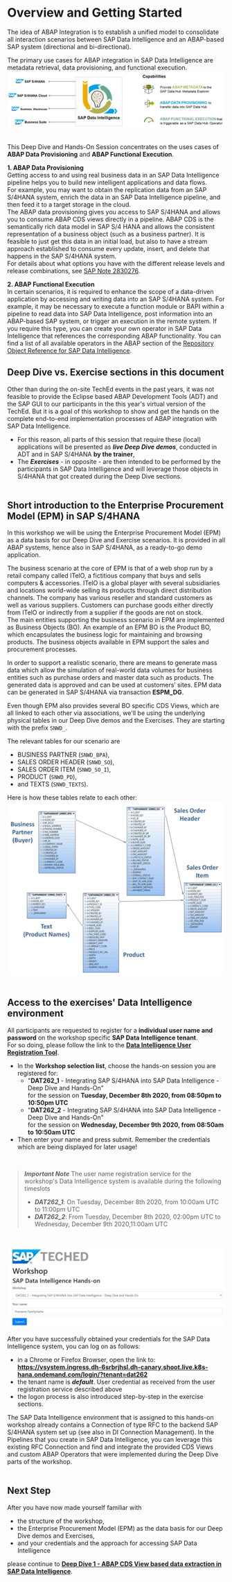 # Overview and Getting Started

The idea of ABAP Integration is to establish a unified model to consolidate all interaction scenarios between SAP Data Intelligence and an ABAP-based SAP system (directional and bi-directional).

The primary use cases for ABAP integration in SAP Data Intelligence are metadata retrieval, data provisioning, and functional execution.
![](images/0-001a.JPG)

<br>This Deep Dive and Hands-On Session concentrates on the uses cases of **ABAP Data Provisioning** and **ABAP Functional Execution**.<br>

**1. ABAP Data Provisioning**<br>
Getting access to and using real business data in an SAP Data Intelligence pipeline helps you to build new intelligent applications and data flows.<br>
For example, you may want to obtain the replication data from an SAP S/4HANA system, enrich the data in an SAP Data Intelligence pipeline, and then feed it to a target storage in the cloud.<br>
The ABAP data provisioning gives you access to SAP S/4HANA and allows you to consume ABAP CDS views directly in a pipeline. ABAP CDS is the semantically rich data model in SAP S/4 HANA and allows the consistent representation of a business object (such as a business partner). It is feasible to just get this data in an initial load, but also to have a stream approach established to consume every update, insert, and delete that happens in the SAP S/4HANA system.<br>For details about what options you have with the different release levels and release combinations, see [SAP Note 2830276](https://launchpad.support.sap.com/#%2Fnotes%2F2830276).

**2. ABAP Functional Execution**<br>
In certain scenarios, it is required to enhance the scope of a data-driven application by accessing and writing data into an SAP S/4HANA system. For example, it may be necessary to execute a function module or BAPI within a pipeline to read data into SAP Data Intelligence, post information into an ABAP-based SAP system, or trigger an execution in the remote system. If you require this type, you can create your own operator in SAP Data Intelligence that references the corresponding ABAP functionality. You can find a list of all available operators in the ABAP section of the [Repository Object Reference for SAP Data Intelligence](https://help.sap.com/doc/d131eca2150049da86c541ee0895177c/Cloud/en-US/cloud_loiod131eca2150049da86c541ee0895177c.pdf).

## Deep Dive vs. Exercise sections in this document

Other than during the on-site TechEd events in the past years, it was not feasible to provide the Eclipse based ABAP Development Tools (ADT) and the SAP GUI to our participants in the this year's virtual version of the TechEd. But it is a goal of this workshop to show and get the hands on the complete end-to-end implementation processes of ABAP integration with SAP Data Intelligence.<br>
- For this reason, all parts of this session that require these (local) applications will be presented as ***live Deep Dive demos***, conducted in ADT and in SAP S/4HANA **by the trainer**,
- The ***Exercises*** - in opposite - are then intended to be performed by the participants in SAP Data Intelligence and will leverage those objects in S/4HANA that got created during the Deep Dive sections.<br><br>


## Short introduction to the Enterprise Procurement Model (EPM) in SAP S/4HANA

In this workshop we will be using the Enterprise Procurement Model (EPM) as a data basis for our Deep Dive and Exercise scenarios. It is provided in all ABAP systems, hence also in SAP S/4HANA, as a ready-to-go demo application.<br>

The business scenario at the core of EPM is that of a web shop run by a retail company called ITelO, a fictitious company that buys and sells computers & accessories. ITelO is a global player with several subsidiaries and locations world-wide selling its products through direct distribution channels. The company has various reseller and standard customers as well as various suppliers. Customers can purchase goods either directly from ITelO or indirectly from a supplier if the goods are not on stock.<br>
The main entities supporting the business scenario in EPM are implemented as Business Objects (BO). An example of an EPM BO is the Product BO, which encapsulates the business logic for maintaining and browsing products. The business objects available in EPM support the sales and procurement processes.<br>

In order to support a realistic scenario, there are means to generate mass data which allow the simulation of real-world data volumes for business entities such as purchase orders and master data such as products. The generated data is approved and can be used at customers’ sites. EPM data can be generated in SAP S/4HANA via transaction **ESPM_DG**.

Even though EPM also provides several BO specific CDS Views, which are all linked to each other via associations, we'll be using the underlying physical tables in our Deep Dive demos and the Exercises. They are starting with the prefix `SNWD_`.

The relevant tables for our scenario are
- BUSINESS PARTNER (`SNWD_BPA`),
- SALES ORDER HEADER (`SNWD_SO`),
- SALES ORDER ITEM (`SNWD_SO_I`),
- PRODUCT (`SNWD_PD`),
- and TEXTS (`SNWD_TEXTS`).

Here is how these tables relate to each other:<br>
![](images/epm-001b.JPG)<br><br>

## Access to the exercises' Data Intelligence environment

All participants are requested to register for a **individual user name and password** on the workshop specific **SAP Data Intelligence tenant**.<br>
For so doing, please follow the link to the **[Data Intelligence User Registration Tool](https://register.cfapps.eu10.hana.ondemand.com/)**.<br>

- In the **Workshop selection list**, choose the hands-on session you are registered for:
     - "**DAT262_1** - Integrating SAP S/4HANA into SAP Data Intelligence - Deep Dive and Hands-On"<br>for the session on **Tuesday, December 8th 2020, from 08:50pm to 10:50pm UTC**
     - "**DAT262_2** - Integrating SAP S/4HANA into SAP Data Intelligence - Deep Dive and Hands-On"<br>for the session on **Wednesday, December 9th 2020, from 08:50am to 10:50am UTC**
- Then enter your name and press submit. Remember the credentials which are being displayed for later usage!
<br>

>***Important Note***
>The user name registration service for the workshop's Data Intelligence system is available during the following timeslots
>- ***DAT262_1***: On Tuesday, December 8th 2020, from 10:00am UTC to 11:00pm UTC
>- ***DAT262_2***: From Tuesday, December 8th 2020, 02:00pm UTC to Wednesday, December 9th 2020,11:00am UTC
<br>

![](images/DI_User_Registration_Tool.JPG)


After you have successfully obtained your credentials for the SAP Data Intelligence system, you can log on as follows:
- in a Chrome or Firefox Browser, open the link to: **https://vsystem.ingress.dh-6srbrjhsl.dh-canary.shoot.live.k8s-hana.ondemand.com/login/?tenant=dat262**
- the tenant name is ***default***. User credential as received from the user registration service described above
- the logon process is also introduced step-by-step in the exercise sections.

The SAP Data Intelligence environment that is assigned to this hands-on workshop already contains a Connection of type RFC to the backend SAP S/4HANA system set up (see also in DI Connection Management). In the Pipelines that you create in SAP Data Intelligence, you can leverage this existing RFC Connection and find and integrate the provided CDS Views and custom ABAP Operators that were implemented during the Deep Dive parts of the workshop.<br><br>

## Next Step

After you have now made yourself familiar with
- the structure of the workshop,
- the Enterprise Procurement Model (EPM) as the data basis for our Deep Dive demos and Exercises,
- and your credentials and the approach for accessing SAP Data Intelligence

please continue to **[Deep Dive 1 - ABAP CDS View based data extraction in SAP Data Intelligence](../dd1/README.md)**.
